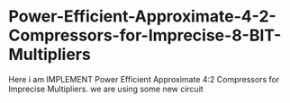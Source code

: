 # Power-Efficient-Approximate-4-2-Compressors-for-Imprecise-8-BIT-Multipliers
Here i am IMPLEMENT Power Efficient Approximate 4:2 Compressors for Imprecise Multipliers. we are using some new circuit 
